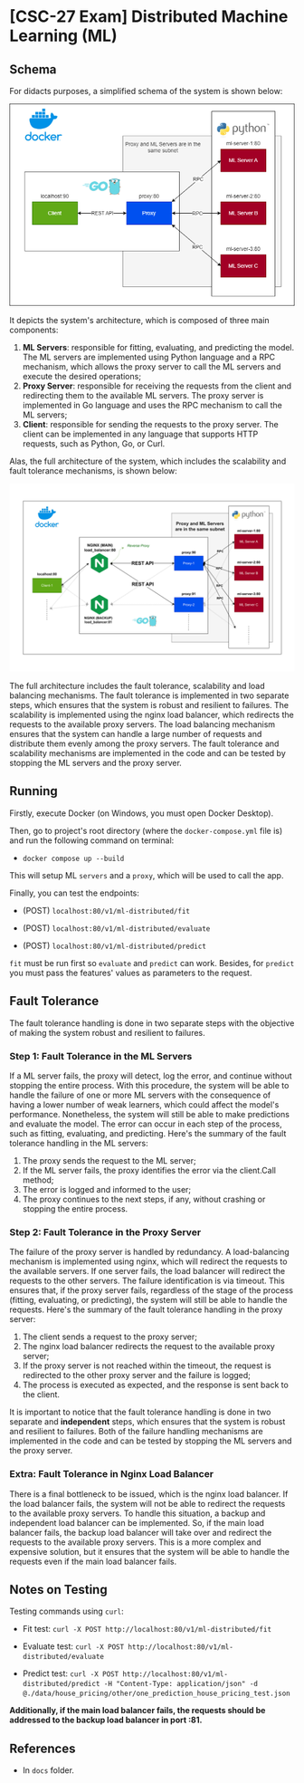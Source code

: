 # [CSC-27 Exam] Distributed Machine Learning (ML)

## Schema

For didacts purposes, a simplified schema of the system is shown below:

<p align="center">
    <img width="600" src="./docs/simplified_schema.png" alt="SimplifiedSchema">
<p>

It depicts the system's architecture, which is composed of three main components:

1. **ML Servers**: responsible for fitting, evaluating, and predicting the model. The ML servers are implemented using Python language and a RPC mechanism, which allows the proxy server to call the ML servers and execute the desired operations;
2. **Proxy Server**: responsible for receiving the requests from the client and redirecting them to the available ML servers. The proxy server is implemented in Go language and uses the RPC mechanism to call the ML servers;
3. **Client**: responsible for sending the requests to the proxy server. The client can be implemented in any language that supports HTTP requests, such as Python, Go, or Curl.

Alas, the full architecture of the system, which includes the scalability and fault tolerance mechanisms, is shown below:

<p align="center">
    <img width="600" src="./docs/fullSchema.png" alt="FullSchema">
<p>

The full architecture includes the fault tolerance, scalability and load balancing mechanisms. The fault tolerance is implemented in two separate steps, which ensures that the system is robust and resilient to failures. The scalability is implemented using the nginx load balancer, which redirects the requests to the available proxy servers. The load balancing mechanism ensures that the system can handle a large number of requests and distribute them evenly among the proxy servers. The fault tolerance and scalability mechanisms are implemented in the code and can be tested by stopping the ML servers and the proxy server.

## Running

Firstly, execute Docker (on Windows, you must open Docker Desktop).

Then, go to project's root directory (where the `docker-compose.yml` file is) and run the following command on terminal:

- `docker compose up --build`

This will setup ML `servers` and a `proxy`, which will be used to call the app.

Finally, you can test the endpoints:

- (POST) `localhost:80/v1/ml-distributed/fit`

- (POST) `localhost:80/v1/ml-distributed/evaluate`

- (POST) `localhost:80/v1/ml-distributed/predict`

`fit` must be run first so `evaluate` and `predict` can work. Besides, for `predict` you must pass the features' values as parameters to the request.

## Fault Tolerance

The fault tolerance handling is done in two separate steps with the objective of making the system robust and resilient to failures.

### Step 1: Fault Tolerance in the ML Servers

If a ML server fails, the proxy will detect, log the error, and continue without stopping the entire process. With this procedure, the system will be able to handle the failure of one or more ML servers with the consequence of having a lower number of weak learners, which could affect the model's performance. Nonetheless, the system will still be able to make predictions and evaluate the model. The error can occur in each step of the process, such as fitting, evaluating, and predicting. Here's the summary of the fault tolerance handling in the ML servers:

1. The proxy sends the request to the ML server;
2. If the ML server fails, the proxy identifies the error via the client.Call method;
3. The error is logged and informed to the user;
4. The proxy continues to the next steps, if any, without crashing or stopping the entire process.

### Step 2: Fault Tolerance in the Proxy Server

The failure of the proxy server is handled by redundancy. A load-balancing mechanism is implemented using nginx, which will redirect the requests to the available servers. If one server fails, the load balancer will redirect the requests to the other servers. The failure identification is via timeout. This ensures that, if the proxy server fails, regardless of the stage of the process (fitting, evaluating, or predicting), the system will still be able to handle the requests. Here's the summary of the fault tolerance handling in the proxy server:

1. The client sends a request to the proxy server;
2. The nginx load balancer redirects the request to the available proxy server;
3. If the proxy server is not reached within the timeout, the request is redirected to the other proxy server and the failure is logged;
4. The process is executed as expected, and the response is sent back to the client.

It is important to notice that the fault tolerance handling is done in two separate and **independent** steps, which ensures that the system is robust and resilient to failures. Both of the failure handling mechanisms are implemented in the code and can be tested by stopping the ML servers and the proxy server.

### Extra: Fault Tolerance in Nginx Load Balancer

There is a final bottleneck to be issued, which is the nginx load balancer. If the load balancer fails, the system will not be able to redirect the requests to the available proxy servers. To handle this situation, a backup and independent load balancer can be implemented. So, if the main load balancer fails, the backup load balancer will take over and redirect the requests to the available proxy servers. This is a more complex and expensive solution, but it ensures that the system will be able to handle the requests even if the main load balancer fails.

## Notes on Testing

Testing commands using `curl`:

- Fit test: `curl -X POST http://localhost:80/v1/ml-distributed/fit`

- Evaluate test: `curl -X POST http://localhost:80/v1/ml-distributed/evaluate`

- Predict test: `curl -X POST http://localhost:80/v1/ml-distributed/predict -H "Content-Type: application/json" -d @./data/house_pricing/other/one_prediction_house_pricing_test.json`

**Additionally, if the main load balancer fails, the requests should be addressed to the backup load balancer in port :81.**

## References

- In `docs` folder.
